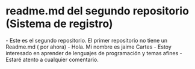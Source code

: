 <h1>readme.md del segundo repositorio (Sistema de registro)</h1>
- Este es el segundo repositorio. El primer repositorio no tiene un Readme.md ( por ahora)
- Hola. Mi nombre es jaime Cartes
- Estoy interesado en aprender de lenguajes de programación y temas afines
- Estaré atento a cualquier comentario.


<!---
Jaime753/Jaime753 is a ✨ special ✨ repository because its `README.md` (this file) appears on your GitHub profile.
You can click the Preview link to take a look at your changes.
--->
